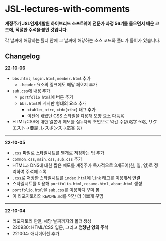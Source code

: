 # JSL-lectures-with-comments

**계정주가 JSL인재개발원 하이브리드 소프트웨어 전문가 과정 56기를 들으면서 배운 코드에, 적절한 주석을 붙인 것입니다.**


각 날짜에 해당하는 폴더 안에 그 날짜에 해당하는 소스 코드와 폴더가 들어가 있습니다.

## Changelog

**22-10-06** 
- `bbs.html`, `login.html`, `member.html` 추가
  - `.header` 요소의 링크에도 해당 페이지 추가
- `sub.css`에 내용 추가
  - `portfolio.html`에 버튼 추가
  - `bbs.html`에 게시판 형태의 요소 추가
    - `<table>`, `<tr>`, `<td>`(`<th>`) 태그 추가 
    - 이전에 배웠던 CSS 스타일을 이용해 모양 요소 다듬음
- HTML/CSS에 대한 일본어 메모를 실무자의 조언으로 약간 수정(略字->略, リクエスト->要請, レスポンス->応答 등)

___
**22-10-05** 
- `.css` 파일로 스타일시트를 별개로 저장하는 법 추가
- `common.css`, `main.css`, `sub.css` 추가
- HTML과 DNS에 대한 짧은 메모를 계정주가 독자적으로 3개국어(한, 일, 영)로 정리하여 주석에 수록
- `.css`로 저장한 스타일시트를 `index.html`에 `link` 태그를 이용해서 연결
- 스타일시트를 이용해 `portfolio.html`, `resume.html`, `about.html` 생성
- `portfolio.html`을 `sub.css`를 이용하여 꾸며 봄
- 이 리포지토리의 `README.md`를 약간 더 이쁘게 꾸밈
___
**22-10-04** 
- 리포지토리 만듦, 해당 날짜까지의 폴더 생성
- 220930: HTML/CSS 입문, 그리고 **엄청난 양의 주석**
- 221004: 애니메이션 추가
